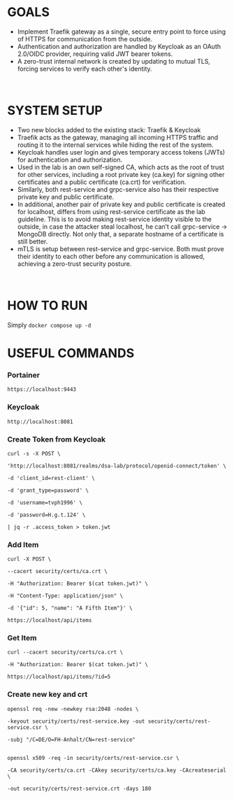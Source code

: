 # **GOALS**

- Implement Traefik gateway as a single, secure entry point to force using of HTTPS for communication from the outside.
- Authentication and authorization are handled by Keycloak as an OAuth 2.0/OIDC provider, requiring valid JWT bearer tokens.
- A zero-trust internal network is created by updating to mutual TLS, forcing services to verify each other's identity.

&nbsp;

# **SYSTEM SETUP**

- Two new blocks added to the existing stack: Traefik & Keycloak
- Traefik acts as the gateway, managing all incoming HTTPS traffic and routing it to the internal services while hiding the rest of the system.
- Keycloak handles user login and gives temporary access tokens (JWTs) for authentication and authorization.
- Used in the lab is an own self-signed CA, which acts as the root of trust for other services, including a root private key (ca.key) for signing other certificates and a public certificate (ca.crt) for verification.
- Similarly, both rest-service and grpc-service also has their respective private key and public certificate.
- In additional, another pair of private key and public certificate is created for localhost, differs from using rest-service certificate as the lab guideline. This is to avoid making rest-service identity visible to the outside, in case the attacker steal localhost, he can’t call grpc-service -> MongoDB directly. Not only that, a separate hostname of a certificate is still better.
- mTLS is setup between rest-service and grpc-service. Both must prove their identity to each other before any communication is allowed, achieving a zero-trust security posture.

&nbsp;

# HOW TO RUN

Simply `docker compose up -d`

# USEFUL COMMANDS

### **Portainer**

`https://localhost:9443`

### **Keycloak**

`http://localhost:8081`

### **Create Token from Keycloak**

```
curl -s -X POST \

'http://localhost:8081/realms/dsa-lab/protocol/openid-connect/token' \

-d 'client_id=rest-client' \

-d 'grant_type=password' \

-d 'username=tvph1996' \

-d 'password=H.g.t.124' \

| jq -r .access_token > token.jwt
```

### **Add Item**

```
curl -X POST \

--cacert security/certs/ca.crt \

-H "Authorization: Bearer $(cat token.jwt)" \

-H "Content-Type: application/json" \

-d '{"id": 5, "name": "A Fifth Item"}' \

https://localhost/api/items
```

### **Get Item**

```
curl --cacert security/certs/ca.crt \

-H "Authorization: Bearer $(cat token.jwt)" \

https://localhost/api/items/?id=5
```

### **Create new key and crt**

```
openssl req -new -newkey rsa:2048 -nodes \

-keyout security/certs/rest-service.key -out security/certs/rest-service.csr \

-subj "/C=DE/O=FH-Anhalt/CN=rest-service"


openssl x509 -req -in security/certs/rest-service.csr \

-CA security/certs/ca.crt -CAkey security/certs/ca.key -CAcreateserial \

-out security/certs/rest-service.crt -days 180
```
